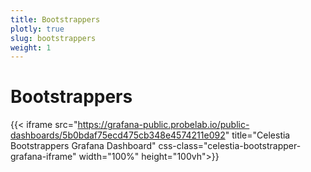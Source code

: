 ```yaml
---
title: Bootstrappers
plotly: true
slug: bootstrappers
weight: 1
---
```


# Bootstrappers

{{< iframe src="https://grafana-public.probelab.io/public-dashboards/5b0bdaf75ecd475cb348e4574211e092" title="Celestia Bootstrappers Grafana Dashboard" css-class="celestia-bootstrapper-grafana-iframe" width="100%" height="100vh">}}
